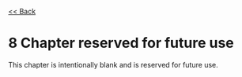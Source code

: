 [<< Back](../../ref_model)
# 8 Chapter reserved for future use
This chapter is intentionally blank and is reserved for future use.

